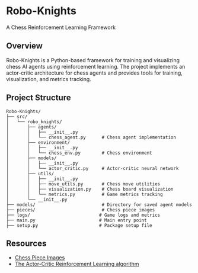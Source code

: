 # Robo-Knights

A Chess Reinforcement Learning Framework

## Overview

Robo-Knights is a Python-based framework for training and visualizing chess AI agents using reinforcement learning. The project implements an actor-critic architecture for chess agents and provides tools for training, visualization, and metrics tracking.


## Project Structure

```
Robo-Knights/
├── src/
│   └── robo_knights/
│       ├── agents/
│       │   ├── __init__.py
│       │   └── chess_agent.py      # Chess agent implementation
│       ├── environment/
│       │   ├── __init__.py
│       │   └── chess_env.py        # Chess environment
│       ├── models/
│       │   ├── __init__.py
│       │   └── actor_critic.py     # Actor-critic neural network
│       ├── utils/
│       │   ├── __init__.py
│       │   ├── move_utils.py       # Chess move utilities
│       │   ├── visualization.py    # Chess board visualization
│       │   └── metrics.py          # Game metrics tracking
│       └── __init__.py
├── models/                         # Directory for saved agent models
├── pieces/                         # Chess piece images
├── logs/                          # Game logs and metrics
├── main.py                        # Main entry point
├── setup.py                       # Package setup file
```

## Resources

- [Chess Piece Images](https://commons.wikimedia.org/wiki/Category:SVG_chess_pieces)
- [The Actor-Critic Reinforcement Learning algorithm](https://medium.com/intro-to-artificial-intelligence/the-actor-critic-reinforcement-learning-algorithm-c8095a655c14)
